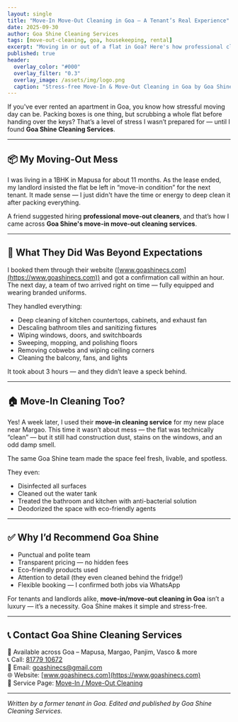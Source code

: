 ```yaml
---
layout: single
title: "Move-In Move-Out Cleaning in Goa – A Tenant’s Real Experience"
date: 2025-09-30
author: Goa Shine Cleaning Services
tags: [move-out-cleaning, goa, housekeeping, rental]
excerpt: "Moving in or out of a flat in Goa? Here's how professional cleaning saved me time, stress, and even my deposit."
published: true
header:
  overlay_color: "#000"
  overlay_filter: "0.3"
  overlay_image: /assets/img/logo.png
  caption: "Stress-free Move-In & Move-Out Cleaning in Goa by Goa Shine"
---
```


If you've ever rented an apartment in Goa, you know how stressful moving day can be. Packing boxes is one thing, but scrubbing a whole flat before handing over the keys? That’s a level of stress I wasn’t prepared for — until I found **Goa Shine Cleaning Services**.

---

## 📦 My Moving-Out Mess

I was living in a 1BHK in Mapusa for about 11 months. As the lease ended, my landlord insisted the flat be left in “move-in condition” for the next tenant. It made sense — I just didn't have the time or energy to deep clean it after packing everything.

A friend suggested hiring **professional move-out cleaners**, and that’s how I came across **Goa Shine's move-in move-out cleaning services**.

---

## 🧼 What They Did Was Beyond Expectations

I booked them through their website ([www.goashinecs.com](https://www.goashinecs.com)) and got a confirmation call within an hour. The next day, a team of two arrived right on time — fully equipped and wearing branded uniforms.

They handled everything:

- Deep cleaning of kitchen countertops, cabinets, and exhaust fan  
- Descaling bathroom tiles and sanitizing fixtures  
- Wiping windows, doors, and switchboards  
- Sweeping, mopping, and polishing floors  
- Removing cobwebs and wiping ceiling corners  
- Cleaning the balcony, fans, and lights

It took about 3 hours — and they didn’t leave a speck behind.

---

## 🏠 Move-In Cleaning Too?

Yes! A week later, I used their **move-in cleaning service** for my new place near Margao. This time it wasn’t about mess — the flat was technically “clean” — but it still had construction dust, stains on the windows, and an odd damp smell.

The same Goa Shine team made the space feel fresh, livable, and spotless.

They even:

- Disinfected all surfaces  
- Cleaned out the water tank  
- Treated the bathroom and kitchen with anti-bacterial solution  
- Deodorized the space with eco-friendly agents

---

## ✅ Why I’d Recommend Goa Shine

- Punctual and polite team  
- Transparent pricing — no hidden fees  
- Eco-friendly products used  
- Attention to detail (they even cleaned behind the fridge!)  
- Flexible booking — I confirmed both jobs via WhatsApp  

For tenants and landlords alike, **move-in/move-out cleaning in Goa** isn’t a luxury — it’s a necessity. Goa Shine makes it simple and stress-free.

---

## 📞 Contact Goa Shine Cleaning Services

📍 Available across Goa – Mapusa, Margao, Panjim, Vasco & more  
📞 Call: [81779 10672](tel:+918177910672)  
📧 Email: [goashinecs@gmail.com](mailto:goashinecs@gmail.com)  
🌐 Website: [www.goashinecs.com](https://www.goashinecs.com)  
🔗 Service Page: [Move-In / Move-Out Cleaning](https://www.goashinecs.com/move-in-move-out-cleaning-goa.html)

---

*Written by a former tenant in Goa. Edited and published by Goa Shine Cleaning Services.*
